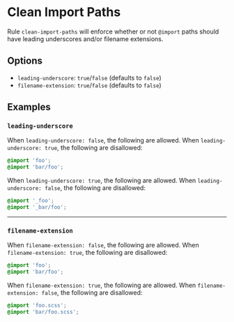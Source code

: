 # Clean Import Paths

Rule `clean-import-paths` will enforce whether or not `@import` paths should have leading underscores and/or filename extensions.

## Options

* `leading-underscore`: `true`/`false` (defaults to `false`)
* `filename-extension`: `true`/`false` (defaults to `false`)


## Examples

### `leading-underscore`

When `leading-underscore: false`, the following are allowed. When `leading-underscore: true`, the following are disallowed:

```scss
@import 'foo';
@import 'bar/foo';
```

When `leading-underscore: true`, the following are allowed. When `leading-underscore: false`, the following are disallowed:

```scss
@import '_foo';
@import '_bar/foo';
```

---
### `filename-extension`

When `filename-extension: false`, the following are allowed. When `filename-extension: true`, the following are disallowed:

```scss
@import 'foo';
@import 'bar/foo';
```

When `filename-extension: true`, the following are allowed. When `filename-extension: false`, the following are disallowed:

```scss
@import 'foo.scss';
@import 'bar/foo.scss';
```

